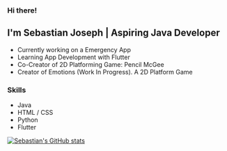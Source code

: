 ### Hi there! 

## I'm Sebastian Joseph | Aspiring Java Developer

- Currently working on a Emergency App
- Learning App Development with Flutter
- Co-Creator of 2D Platforming Game: Pencil McGee
- Creator of Emotions (Work In Progress). A 2D Platform Game

### Skills

- Java
- HTML / CSS
- Python
- Flutter


[![Sebastian's GitHub stats](https://github-readme-stats.vercel.app/api?username=sebastian-joseph)](https://github.com/anuraghazra/github-readme-stats)

